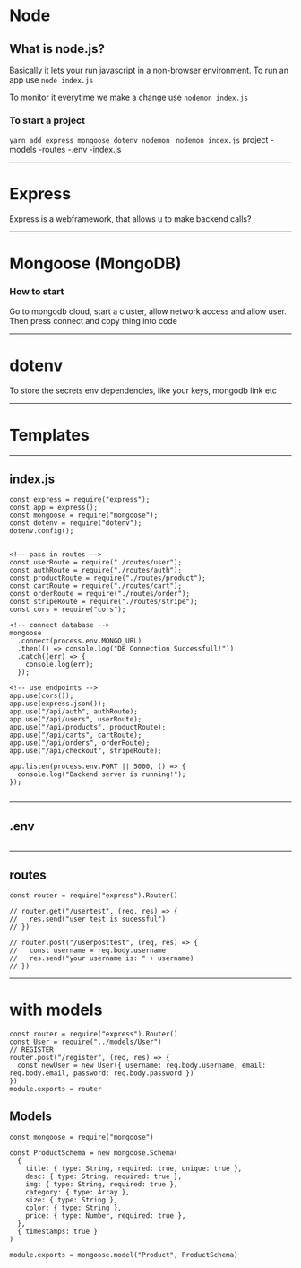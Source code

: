 # Node

## What is node.js?

Basically it lets your run javascript in a non-browser environment.
To run an app use `node index.js`

To monitor it everytime we make a change use `nodemon index.js`

### To start a project

`yarn add express mongoose dotenv nodemon`
` nodemon index.js`
project
-models
-routes
-.env
-index.js

---

# Express

Express is a webframework, that allows u to make backend calls?

---

# Mongoose (MongoDB)

### How to start

Go to mongodb cloud, start a cluster, allow network access and allow user.
Then press connect and copy thing into code

---

# dotenv

To store the secrets env dependencies, like your keys, mongodb link etc

---

# Templates

---

## index.js

```
const express = require("express");
const app = express();
const mongoose = require("mongoose");
const dotenv = require("dotenv");
dotenv.config();


<!-- pass in routes -->
const userRoute = require("./routes/user");
const authRoute = require("./routes/auth");
const productRoute = require("./routes/product");
const cartRoute = require("./routes/cart");
const orderRoute = require("./routes/order");
const stripeRoute = require("./routes/stripe");
const cors = require("cors");

<!-- connect database -->
mongoose
  .connect(process.env.MONGO_URL)
  .then(() => console.log("DB Connection Successfull!"))
  .catch((err) => {
    console.log(err);
  });

<!-- use endpoints -->
app.use(cors());
app.use(express.json());
app.use("/api/auth", authRoute);
app.use("/api/users", userRoute);
app.use("/api/products", productRoute);
app.use("/api/carts", cartRoute);
app.use("/api/orders", orderRoute);
app.use("/api/checkout", stripeRoute);

app.listen(process.env.PORT || 5000, () => {
  console.log("Backend server is running!");
});


```

---

## .env

```

```

---

## routes

```
const router = require("express").Router()

// router.get("/usertest", (req, res) => {
//   res.send("user test is sucessful")
// })

// router.post("/userposttest", (req, res) => {
//   const username = req.body.username
//   res.send("your username is: " + username)
// })

```

---

# with models

```
const router = require("express").Router()
const User = require("../models/User")
// REGISTER
router.post("/register", (req, res) => {
  const newUser = new User({ username: req.body.username, email: req.body.email, password: req.body.password })
})
module.exports = router

```

## Models

```
const mongoose = require("mongoose")

const ProductSchema = new mongoose.Schema(
  {
    title: { type: String, required: true, unique: true },
    desc: { type: String, required: true },
    img: { type: String, required: true },
    category: { type: Array },
    size: { type: String },
    color: { type: String },
    price: { type: Number, required: true },
  },
  { timestamps: true }
)

module.exports = mongoose.model("Product", ProductSchema)


```
